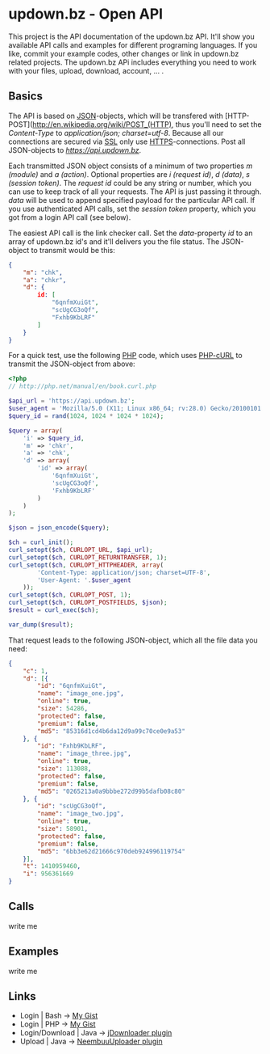 # updown.bz - Open API

This project is the API documentation of the updown.bz API. It'll show you available API calls and examples for different programing languages. If you like, commit your example codes, other changes or link in updown.bz related projects. The updown.bz APi includes everything you need to work with your files, upload, download, account, ... .
 
 ## Basics


The API is based on [JSON](http://en.wikipedia.org/wiki/JSON)-objects, which will be transfered with [HTTP-POST](http://en.wikipedia.org/wiki/POST_(HTTP), thus you'll need to set the _Content-Type_ to _application/json; charset=utf-8_. Because all our connections are secured via [SSL](http://en.wikipedia.org/wiki/Transport_Layer_Security) only use  [HTTPS](http://en.wikipedia.org/wiki/HTTP_Secure)-connections. Post all JSON-objects to _https://api.updown.bz_.

Each transmitted JSON object consists of a minimum of two properties _m (module)_ and _a (action)_. Optional properties are _i (request id)_, _d (data)_, _s (session token)_. The _request id_ could be any string or number, which you can use to keep track of all your requests. The API is just passing it through. _data_ will be used to append specified payload for the particular API call. If you use authenticated API calls, set the _session token_ property, which you got from a login API call (see below).

The easiest API call is the link checker call. Set the _data_-property _id_ to an array of updown.bz id's and it'll delivers you the file status. The JSON-object to transmit would be this:
```json
{
    "m": "chk",
    "a": "chkr",
    "d": {
        id: [
            "6qnfmXuiGt",
            "scUgCG3oQf",
            "Fxhb9KbLRF"
        ]
    }
}
```

For a quick test, use the following [PHP]() code, which uses [PHP-cURL](http://php.net/manual/en/book.curl.php) to transmit the JSON-object from above:

```php
<?php
// http://php.net/manual/en/book.curl.php

$api_url = 'https://api.updown.bz';
$user_agent = 'Mozilla/5.0 (X11; Linux x86_64; rv:28.0) Gecko/20100101 Firefox/28.0';
$query_id = rand(1024, 1024 * 1024 * 1024);

$query = array(
    'i' => $query_id,
    'm' => 'chkr',
    'a' => 'chk',
    'd' => array(
        'id' => array(
            '6qnfmXuiGt',
            'scUgCG3oQf',
            'Fxhb9KbLRF'
        )
    )
);

$json = json_encode($query);

$ch = curl_init();
curl_setopt($ch, CURLOPT_URL, $api_url);
curl_setopt($ch, CURLOPT_RETURNTRANSFER, 1);
curl_setopt($ch, CURLOPT_HTTPHEADER, array(
        'Content-Type: application/json; charset=UTF-8',
        'User-Agent: '.$user_agent
    ));
curl_setopt($ch, CURLOPT_POST, 1);
curl_setopt($ch, CURLOPT_POSTFIELDS, $json);
$result = curl_exec($ch);

var_dump($result);
```

That request leads to the following JSON-object, which all the file data you need:
```json
{
    "c": 1,
    "d": [{
        "id": "6qnfmXuiGt",
        "name": "image_one.jpg",
        "online": true,
        "size": 54286,
        "protected": false,
        "premium": false,
        "md5": "85316d1cd4b6da12d9a99c70ce0e9a53"
    }, {
        "id": "Fxhb9KbLRF",
        "name": "image_three.jpg",
        "online": true,
        "size": 113088,
        "protected": false,
        "premium": false,
        "md5": "0265213a0a9bbbe272d99b5dafb08c80"
    }, {
        "id": "scUgCG3oQf",
        "name": "image_two.jpg",
        "online": true,
        "size": 58901,
        "protected": false,
        "premium": false,
        "md5": "6bb3e62d21666c970deb924996119754"
    }],
    "t": 1410959460,
    "i": 956361669
}
```

## Calls
write me

## Examples
write me

## Links
+ Login | Bash -> [My Gist](https://gist.github.com/elmoyak/fc88558bd4d18632bad0)
+ Login | PHP -> [My Gist](https://gist.github.com/elmoyak/cbd6973b4f27700fff00)
+ Login/Download | Java -> [jDownloader plugin](https://github.com/svn2github/jdownloader/blob/9e70773ac2d4b44ec7f93e41d97a6376d0c71c26/src/jd/plugins/hoster/UpDownBz.java)
+ Upload | Java -> [NeembuuUploader plugin](http://sourceforge.net/p/neembuuuploader/code/HEAD/tree/NeembuuUploader/src/neembuuuploader/uploaders/UpdownBz.java)

